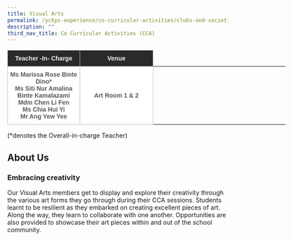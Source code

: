 ```yaml
---
title: Visual Arts
permalink: /yckps-experience/co-curricular-activities/clubs-and-societies/visual-arts/
description: ""
third_nav_title: Co Curricular Activities (CCA)
---
```

<style type="text/css">
.tg  {border-collapse:collapse;border-spacing:0;}
.tg td{border-color:black;border-style:solid;border-width:1px;font-family:Arial, sans-serif;font-size:14px;
  overflow:hidden;padding:10px 5px;word-break:normal;}
.tg th{border-color:black;border-style:solid;border-width:1px;font-family:Arial, sans-serif;font-size:14px;
  font-weight:normal;overflow:hidden;padding:10px 5px;word-break:normal;}
.tg .tg-12c9{background-color:#FFF;border-color:#c0c0c0;color:#58595B;font-weight:bold;text-align:center;vertical-align:top}
.tg .tg-qira{background-color:#FFF;border-color:#c0c0c0;color:#58595B;text-align:center;vertical-align:middle}
.tg .tg-lh01{background-color:#2A2A2A;border-color:#c0c0c0;color:#EEE;font-weight:bold;text-align:center;vertical-align:top}
.tg .tg-1hqx{background-color:#FFF;border-color:#c0c0c0;color:#58595B;font-weight:bold;text-align:center;vertical-align:middle}
</style>
<table class="tg" style="undefined;table-layout: fixed; width: 635px">
<colgroup>
<col style="width: 165.003906px">
<col style="width: 167.003906px">
<col style="width: 134.003906px">
<col style="width: 169.003906px">
</colgroup>
<thead>
  <tr>
    <th class="tg-lh01">Teacher -In- Charge </th>
    <th class="tg-lh01">Venue </th>
   </tr>
</thead>
<tbody>
  <tr>
    <td class="tg-12c9">Ms Marissa Rose Binte Dino*<br>
Ms Siti Nur Amalina Binte Kamalazami<br>
Mdm Chen Li Fen<br>
Ms Chia Hui Yi<br>
Mr Ang Yew Yee</td>
    <td class="tg-1hqx">Art Room 1 &amp; 2</td>
   </tr>
</tbody>
</table>
(*denotes the Overall-in-charge Teacher)&nbsp;  

About Us
-----

### **Embracing creativity** 

Our Visual Arts members get to display and explore their creativity through the various art forms they go through during their CCA sessions. Students learnt to be resilient as they embarked on creating excellent pieces of art. Along the way, they learn to collaborate with one another. Opportunities are also provided to showcase their art pieces within and out of the school community.